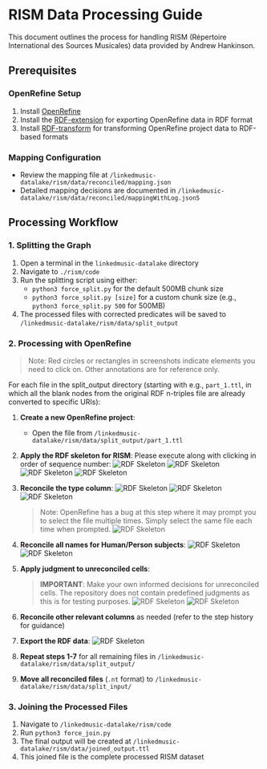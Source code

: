 # RISM Data Processing Guide

This document outlines the process for handling RISM (Répertoire International des Sources Musicales) data provided by Andrew Hankinson.

## Prerequisites

### OpenRefine Setup
1. Install [OpenRefine](https://openrefine.org/)
2. Install the [RDF-extension](https://github.com/stkenny/grefine-rdf-extension) for exporting OpenRefine data in RDF format
3. Install [RDF-transform](https://github.com/AtesComp/rdf-transform) for transforming OpenRefine project data to RDF-based formats

### Mapping Configuration
- Review the mapping file at `/linkedmusic-datalake/rism/data/reconciled/mapping.json`
- Detailed mapping decisions are documented in `/linkedmusic-datalake/rism/data/reconciled/mappingWithLog.json5`

## Processing Workflow

### 1. Splitting the Graph
1. Open a terminal in the `linkedmusic-datalake` directory
2. Navigate to `./rism/code`
3. Run the splitting script using either:
    - `python3 force_split.py` for the default 500MB chunk size
    - `python3 force_split.py [size]` for a custom chunk size (e.g., `python3 force_split.py 500` for 500MB)
4. The processed files with corrected predicates will be saved to `/linkedmusic-datalake/rism/data/split_output`

### 2. Processing with OpenRefine
> Note: Red circles or rectangles in screenshots indicate elements you need to click on. Other annotations are for reference only.

For each file in the split_output directory (starting with e.g., `part_1.ttl`, in which all the blank nodes from the original RDF n-triples file are already converted to specific URIs):

1. **Create a new OpenRefine project**:
    - Open the file from `/linkedmusic-datalake/rism/data/split_output/part_1.ttl`

2. **Apply the RDF skeleton for RISM**:
Please execute along with clicking in order of sequence number: 
    ![RDF Skeleton](./assets/01.png)
    ![RDF Skeleton](./assets/02.jpg)
    ![RDF Skeleton](./assets/03.jpg)
    ![RDF Skeleton](./assets/04.png)

3. **Reconcile the type column**:
    ![RDF Skeleton](./assets/05.jpg)
    ![RDF Skeleton](./assets/06.jpg)
    ![RDF Skeleton](./assets/07.jpg)
    > Note: OpenRefine has a bug at this step where it may prompt you to select the file multiple times. Simply select the same file each time when prompted.
    ![RDF Skeleton](./assets/08.jpg)

4. **Reconcile all names for Human/Person subjects**:
    ![RDF Skeleton](./assets/09.jpg)
    ![RDF Skeleton](./assets/10.jpg)

5. **Apply judgment to unreconciled cells**:
    > **IMPORTANT**: Make your own informed decisions for unreconciled cells. The repository does not contain predefined judgments as this is for testing purposes.
    ![RDF Skeleton](./assets/11.jpg)
    ![RDF Skeleton](./assets/12.jpg)

6. **Reconcile other relevant columns** as needed (refer to the step history for guidance)

7. **Export the RDF data**:
    ![RDF Skeleton](./assets/13.jpg)

8. **Repeat steps 1-7** for all remaining files in `/linkedmusic-datalake/rism/data/split_output/`

9. **Move all reconciled files** (`.nt` format) to `/linkedmusic-datalake/rism/data/split_input/`

### 3. Joining the Processed Files
1. Navigate to `/linkedmusic-datalake/rism/code`
2. Run `python3 force_join.py`
3. The final output will be created at `/linkedmusic-datalake/rism/data/joined_output.ttl`
4. This joined file is the complete processed RISM dataset
